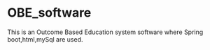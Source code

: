 # OBE_software
This is an Outcome Based Education system software where Spring boot,html,mySql are used.
